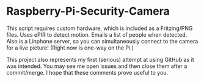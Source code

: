 # Raspberry-Pi-Security-Camera
This script requires custom hardware, which is included as a Fritzing/PNG files. Uses ePIR to detect motion. Emails a list of people when detected. Also is a Linphone server, so you can simultaneously connect to the camera for a live picture! (Right now is one-way on the Pi.)

This project also represents my first (serious) attempt at using GitHub as it was intended. You may see me open issues and then close them after a commit/merge. I hope that these comments prove useful to you.
